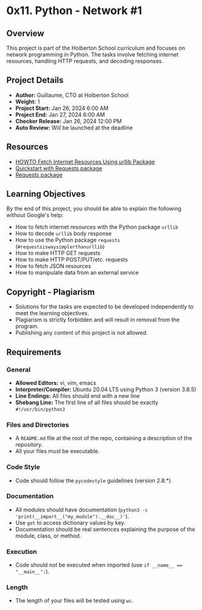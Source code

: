 # 0x11. Python - Network #1

## Overview
This project is part of the Holberton School curriculum and focuses on network programming in Python. The tasks involve fetching internet resources, handling HTTP requests, and decoding responses.

## Project Details
- **Author:** Guillaume, CTO at Holberton School
- **Weight:** 1
- **Project Start:** Jan 26, 2024 6:00 AM
- **Project End:** Jan 27, 2024 6:00 AM
- **Checker Release:** Jan 26, 2024 12:00 PM
- **Auto Review:** Will be launched at the deadline

## Resources
- [HOWTO Fetch Internet Resources Using urllib Package](<URL>)
- [Quickstart with Requests package](<URL>)
- [Requests package](<URL>)

## Learning Objectives
By the end of this project, you should be able to explain the following without Google's help:
- How to fetch internet resources with the Python package `urllib`
- How to decode `urllib` body response
- How to use the Python package `requests` (`#requestsiswaysimplerthanurllib`)
- How to make HTTP GET requests
- How to make HTTP POST/PUT/etc. requests
- How to fetch JSON resources
- How to manipulate data from an external service

## Copyright - Plagiarism
- Solutions for the tasks are expected to be developed independently to meet the learning objectives.
- Plagiarism is strictly forbidden and will result in removal from the program.
- Publishing any content of this project is not allowed.

## Requirements
### General
- **Allowed Editors:** vi, vim, emacs
- **Interpreter/Compiler:** Ubuntu 20.04 LTS using Python 3 (version 3.8.5)
- **Line Endings:** All files should end with a new line
- **Shebang Line:** The first line of all files should be exactly `#!/usr/bin/python3`

### Files and Directories
- A `README.md` file at the root of the repo, containing a description of the repository.
- All your files must be executable.

### Code Style
- Code should follow the `pycodestyle` guidelines (version 2.8.*).

### Documentation
- All modules should have documentation (`python3 -c 'print(__import__("my_module").__doc__)'`).
- Use `get` to access dictionary values by key.
- Documentation should be real sentences explaining the purpose of the module, class, or method.

### Execution
- Code should not be executed when imported (use `if __name__ == "__main__":`).

### Length
- The length of your files will be tested using `wc`.
